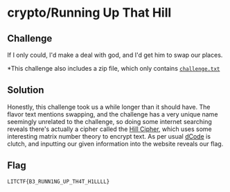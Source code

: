 # crypto/Running Up That Hill

## Challenge

If I only could, I'd make a deal with god, and I'd get him to swap our places.

*This challenge also includes a zip file, which only contains [`challenge.txt`](https://drive.google.com/file/d/1xqQawB_pdjbodbIo4GGUjzrPxDnjv9V5/view?usp=sharing)

## Solution

Honestly, this challenge took us a while longer than it should have. The flavor text mentions swapping, and the challenge has a very unique name seemingly unrelated to the challenge, so doing some internet searching reveals there's actually a cipher called the [Hill Cipher](https://en.wikipedia.org/wiki/Hill_cipher), which uses some interesting matrix number theory to encrypt text. As per usual [dCode](https://www.dcode.fr/hill-cipher) is clutch, and inputting our given information into the website reveals our flag.

## Flag

`LITCTF{B3_RUNN1NG_UP_TH4T_H1LLLL}`
